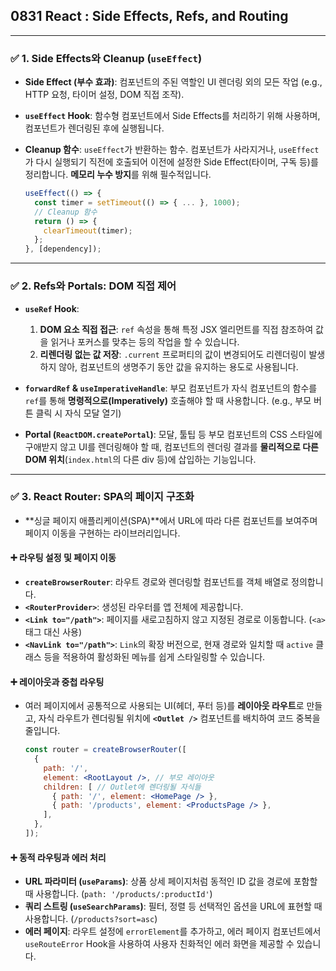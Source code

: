 ## 0831 React : Side Effects, Refs, and Routing

---

### ✅ 1. Side Effects와 Cleanup (`useEffect`)

*   **Side Effect (부수 효과)**: 컴포넌트의 주된 역할인 UI 렌더링 외의 모든 작업 (e.g., HTTP 요청, 타이머 설정, DOM 직접 조작).
*   **`useEffect` Hook**: 함수형 컴포넌트에서 Side Effects를 처리하기 위해 사용하며, 컴포넌트가 렌더링된 후에 실행됩니다.
*   **Cleanup 함수**: `useEffect`가 반환하는 함수. 컴포넌트가 사라지거나, `useEffect`가 다시 실행되기 직전에 호출되어 이전에 설정한 Side Effect(타이머, 구독 등)를 정리합니다. **메모리 누수 방지**를 위해 필수적입니다.

    ```jsx
    useEffect(() => {
      const timer = setTimeout(() => { ... }, 1000);
      // Cleanup 함수
      return () => {
        clearTimeout(timer);
      };
    }, [dependency]);
    ```

---

### ✅ 2. Refs와 Portals: DOM 직접 제어

*   **`useRef` Hook**:
    1.  **DOM 요소 직접 접근**: `ref` 속성을 통해 특정 JSX 엘리먼트를 직접 참조하여 값을 읽거나 포커스를 맞추는 등의 작업을 할 수 있습니다.
    2.  **리렌더링 없는 값 저장**: `.current` 프로퍼티의 값이 변경되어도 리렌더링이 발생하지 않아, 컴포넌트의 생명주기 동안 값을 유지하는 용도로 사용됩니다.

*   **`forwardRef` & `useImperativeHandle`**: 부모 컴포넌트가 자식 컴포넌트의 함수를 `ref`를 통해 **명령적으로(Imperatively)** 호출해야 할 때 사용합니다. (e.g., 부모 버튼 클릭 시 자식 모달 열기)

*   **Portal (`ReactDOM.createPortal`)**: 모달, 툴팁 등 부모 컴포넌트의 CSS 스타일에 구애받지 않고 UI를 렌더링해야 할 때, 컴포넌트의 렌더링 결과를 **물리적으로 다른 DOM 위치**(`index.html`의 다른 div 등)에 삽입하는 기능입니다.

---

### ✅ 3. React Router: SPA의 페이지 구조화

*   **싱글 페이지 애플리케이션(SPA)**에서 URL에 따라 다른 컴포넌트를 보여주며 페이지 이동을 구현하는 라이브러리입니다.

#### ➕ 라우팅 설정 및 페이지 이동

*   **`createBrowserRouter`**: 라우트 경로와 렌더링할 컴포넌트를 객체 배열로 정의합니다.
*   **`<RouterProvider>`**: 생성된 라우터를 앱 전체에 제공합니다.
*   **`<Link to="/path">`**: 페이지를 새로고침하지 않고 지정된 경로로 이동합니다. (`<a>` 태그 대신 사용)
*   **`<NavLink to="/path">`**: `Link`의 확장 버전으로, 현재 경로와 일치할 때 `active` 클래스 등을 적용하여 활성화된 메뉴를 쉽게 스타일링할 수 있습니다.

#### ➕ 레이아웃과 중첩 라우팅

*   여러 페이지에서 공통적으로 사용되는 UI(헤더, 푸터 등)를 **레이아웃 라우트**로 만들고, 자식 라우트가 렌더링될 위치에 **`<Outlet />`** 컴포넌트를 배치하여 코드 중복을 줄입니다.

    ```jsx
    const router = createBrowserRouter([
      {
        path: '/',
        element: <RootLayout />, // 부모 레이아웃
        children: [ // Outlet에 렌더링될 자식들
          { path: '/', element: <HomePage /> },
          { path: '/products', element: <ProductsPage /> },
        ],
      },
    ]);
    ```

#### ➕ 동적 라우팅과 에러 처리

*   **URL 파라미터 (`useParams`)**: 상품 상세 페이지처럼 동적인 ID 값을 경로에 포함할 때 사용합니다. (`path: '/products/:productId'`)
*   **쿼리 스트링 (`useSearchParams`)**: 필터, 정렬 등 선택적인 옵션을 URL에 표현할 때 사용합니다. (`/products?sort=asc`)
*   **에러 페이지**: 라우트 설정에 `errorElement`를 추가하고, 에러 페이지 컴포넌트에서 `useRouteError` Hook을 사용하여 사용자 친화적인 에러 화면을 제공할 수 있습니다.